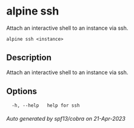 # alpine ssh

Attach an interactive shell to an instance via ssh.

```
alpine ssh <instance>
```

## Description

Attach an interactive shell to an instance via ssh.

## Options

```
  -h, --help   help for ssh
```

###### Auto generated by spf13/cobra on 21-Apr-2023
